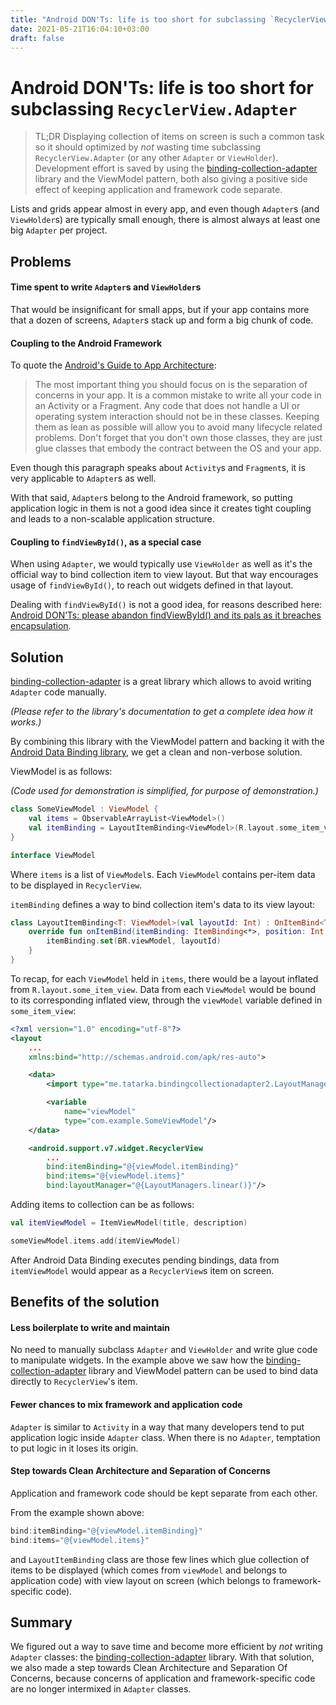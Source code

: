 ```yaml
---
title: "Android DON'Ts: life is too short for subclassing `RecyclerView.Adapter`"
date: 2021-05-21T16:04:10+03:00
draft: false
---
```


Android DON'Ts: life is too short for subclassing `RecyclerView.Adapter`
=======

> TL;DR Displaying collection of items on screen is such a common task so it should optimized by _not_ wasting time subclassing `RecyclerView.Adapter` (or any other `Adapter` or `ViewHolder`). Development effort is saved by using the [binding-collection-adapter](https://github.com/evant/binding-collection-adapter) library and the ViewModel pattern, both also giving a positive side effect of keeping application and framework code separate.

Lists and grids appear almost in every app, and even though `Adapter`s (and `ViewHolder`s) are typically small enough, there is almost always at least one big `Adapter` per project.

## Problems

#### Time spent to write `Adapter`s and `ViewHolder`s

That would be insignificant for small apps, but if your app contains more that a dozen of screens, `Adapter`s stack up and form a big chunk of code.

#### Coupling to the Android Framework

To quote the [Android's Guide to App Architecture](https://developer.android.com/topic/libraries/architecture/guide):

>The most important thing you should focus on is the separation of concerns in your app. It is a common mistake to write all your code in an Activity or a Fragment. Any code that does not handle a UI or operating system interaction should not be in these classes. Keeping them as lean as possible will allow you to avoid many lifecycle related problems. Don't forget that you don't own those classes, they are just glue classes that embody the contract between the OS and your app.

Even though this paragraph speaks about `Activity`s and `Fragment`s, it is very applicable to `Adapter`s as well.

With that said, `Adapter`s belong to the Android framework, so putting application logic in them is not a good idea since it creates tight coupling and leads to a non-scalable application structure.

#### Coupling to `findViewById()`, as a special case

When using `Adapter`, we would typically use `ViewHolder` as well as it's the official way to bind collection item to view layout. But that way encourages usage of `findViewById()`, to reach out widgets defined in that layout.

Dealing with `findViewById()` is not a good idea, for reasons described here: [Android DON’Ts: please abandon findViewById() and its pals as it breaches encapsulation](https://medium.com/@alexey_dmitriev/android-donts-please-abandon-findviewbyid-and-its-pals-as-it-breaches-encapsulation-f9df88356787).

## Solution

[binding-collection-adapter](https://github.com/evant/binding-collection-adapter) is a great library which allows to avoid writing `Adapter` code manually.

_(Please refer to the library's documentation to get a complete idea how it works.)_

By combining this library with the ViewModel pattern and backing it with the [Android Data Binding library](https://developer.android.com/topic/libraries/data-binding/), we get a clean and non-verbose solution.

ViewModel is as follows:

_(Code used for demonstration is simplified, for purpose of demonstration.)_

```Kotlin
class SomeViewModel : ViewModel {
    val items = ObservableArrayList<ViewModel>()
    val itemBinding = LayoutItemBinding<ViewModel>(R.layout.some_item_view)
}

interface ViewModel
```

Where `items` is a list of `ViewModel`s. Each `ViewModel` contains per-item data to be displayed in `RecyclerView`.

`itemBinding` defines a way to bind collection item's data to its view layout:

```Kotlin
class LayoutItemBinding<T: ViewModel>(val layoutId: Int) : OnItemBind<T> {
    override fun onItemBind(itemBinding: ItemBinding<*>, position: Int, item: T) {
        itemBinding.set(BR.viewModel, layoutId)
    }
}
```

To recap, for each `ViewModel` held in `items`, there would be a layout inflated from `R.layout.some_item_view`. Data from each `ViewModel` would be bound to its corresponding inflated view, through the `viewModel` variable defined in `some_item_view`:

```xml
<?xml version="1.0" encoding="utf-8"?>
<layout
    ...
    xmlns:bind="http://schemas.android.com/apk/res-auto">

    <data>
        <import type="me.tatarka.bindingcollectionadapter2.LayoutManagers"/>

        <variable
            name="viewModel"
            type="com.example.SomeViewModel"/>
    </data>

    <android.support.v7.widget.RecyclerView
        ...
        bind:itemBinding="@{viewModel.itemBinding}"
        bind:items="@{viewModel.items}"
        bind:layoutManager="@{LayoutManagers.linear()}"/>
```

Adding items to collection can be as follows:

```Kotlin
val itemViewModel = ItemViewModel(title, description)

someViewModel.items.add(itemViewModel)
```

After Android Data Binding executes pending bindings, data from `itemViewModel` would appear as a `RecyclerView`s item on screen.

## Benefits of the solution

#### Less boilerplate to write and maintain

No need to manually subclass `Adapter` and `ViewHolder` and write glue code to manipulate widgets. In the example above we saw how the [binding-collection-adapter](https://github.com/evant/binding-collection-adapter) library and ViewModel pattern can be used to bind data directly to `RecyclerView`'s item.

#### Fewer chances to mix framework and application code

`Adapter` is similar to `Activity` in a way that many developers tend to put application logic inside `Adapter` class. When there is no `Adapter`, temptation to put logic in it loses its origin.

#### Step towards Clean Architecture and Separation of Concerns

Application and framework code should be kept separate from each other.

From the example shown above:

```Kotlin
bind:itemBinding="@{viewModel.itemBinding}"
bind:items="@{viewModel.items}"
```

and `LayoutItemBinding` class are those few lines which glue collection of items to be displayed (which comes from `viewModel` and belongs to application code) with view layout on screen (which belongs to framework-specific code).

## Summary

We figured out a way to save time and become more efficient by _not_ writing `Adapter` classes: the [binding-collection-adapter](https://github.com/evant/binding-collection-adapter) library. With that solution, we also made a step towards Clean Architecture and Separation Of Concerns, because concerns of application and framework-specific code are no longer intermixed in `Adapter` classes.
